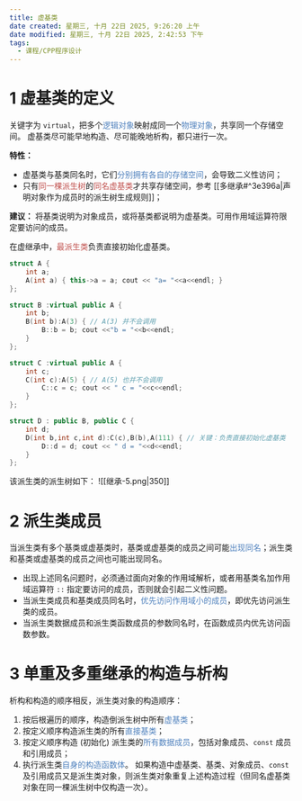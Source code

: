 ```yaml
---
title: 虚基类
date created: 星期三, 十月 22日 2025, 9:26:20 上午
date modified: 星期三, 十月 22日 2025, 2:42:53 下午
tags:
  - 课程/CPP程序设计
---
```


# 1 虚基类的定义

关键字为 `virtual`，把多个<font color="#4f81bd">逻辑对象</font>映射成同一个<font color="#4f81bd">物理对象</font>，共享同一个存储空间。
虚基类尽可能早地构造、尽可能晚地析构，都只进行一次。

**特性：**
- 虚基类与基类同名时，它们<font color="#4f81bd">分别拥有各自的存储空间</font>，会导致二义性访问；
- 只有<font color="#c0504d">同一棵派生树</font>的<font color="#c0504d">同名虚基类</font>才共享存储空间，参考 [[多继承#^3e396a|声明对象作为成员时的派生树生成规则]]；

**建议：** 将基类说明为对象成员，或将基类都说明为虚基类。可用作用域运算符限定要访问的成员。

在虚继承中，<font color="#c0504d">最派生类</font>负责直接初始化虚基类。
```C++
struct A { 
	int a;
	A(int a) { this->a = a; cout << "a= "<<a<<endl; }
};

struct B :virtual public A { 
	int b;
	B(int b):A(3) { // A(3) 并不会调用
		B::b = b; cout <<"b = "<<b<<endl; 
	}
};

struct C :virtual public A { 
	int c;
	C(int c):A(5) { // A(5) 也并不会调用
		C::c = c; cout << " c = "<<c<<endl; 
	}
};

struct D : public B, public C { 
	int d;
	D(int b,int c,int d):C(c),B(b),A(111) { // 关键：负责直接初始化虚基类
		D::d = d; cout << " d = "<<d<<endl; 
	} 
};
```
该派生类的派生树如下：
![[继承-5.png|350]]

# 2 派生类成员

当派生类有多个基类或虚基类时，基类或虚基类的成员之间可能<font color="#4f81bd">出现同名</font>；派生类和基类或虚基类的成员之间也可能出现同名。
- 出现上述同名问题时，必须通过面向对象的作用域解析，或者用基类名加作用域运算符 `::` 指定要访问的成员，否则就会引起二义性问题。
- 当派生类成员和基类成员同名时，<font color="#4f81bd">优先访问作用域小的成员</font>，即优先访问派生类的成员。
- 当派生类数据成员和派生类函数成员的参数同名时，在函数成员内优先访问函数参数。

# 3 单重及多重继承的构造与析构

析构和构造的顺序相反，派生类对象的构造顺序：
1. 按后根遍历的顺序，构造倒派生树中所有<font color="#4f81bd">虚基类</font>；
2. 按定义顺序构造派生类的所有<font color="#4f81bd">直接基类</font>；
3. 按定义顺序构造 (初始化) 派生类的<font color="#4f81bd">所有数据成员</font>，包括对象成员、`const` 成员和引用成员；
4. 执行派生类<font color="#4f81bd">自身的构造函数体</font>。
如果构造中虚基类、基类、对象成员、`const` 及引用成员又是派生类对象，则派生类对象重复上述构造过程（但同名虚基类对象在同一棵派生树中仅构造一次）。

